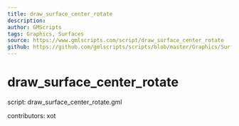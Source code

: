 ```yaml
---
title: draw_surface_center_rotate
description: 
author: GMScripts
tags: Graphics, Surfaces
source: https://www.gmlscripts.com/script/draw_surface_center_rotate
github: https://github.com/gmlscripts/scripts/blob/master/Graphics/Surfaces/draw_surface_center_rotate.gml
---
```


draw_surface_center_rotate
==========================

script: draw_surface_center_rotate.gml

contributors: xot
